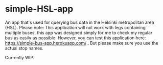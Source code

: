 # simple-HSL-app
An app that's used for querying bus data in the Helsinki metropolitan area (HSL).
Please note: This application will not work with legs containing multiple buses, this app was designed simply for me to check my regular bus as easily as possible.
However, you can test this application here: https://simple-bus-app.herokuapp.com/ . But please make sure you use the actual stop names.

Currently WIP.